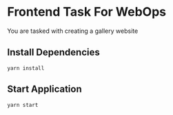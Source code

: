 # Frontend Task For WebOps

You are tasked with creating a gallery website 

## Install Dependencies 

```
yarn install 
```

## Start Application 

```
yarn start 
```
